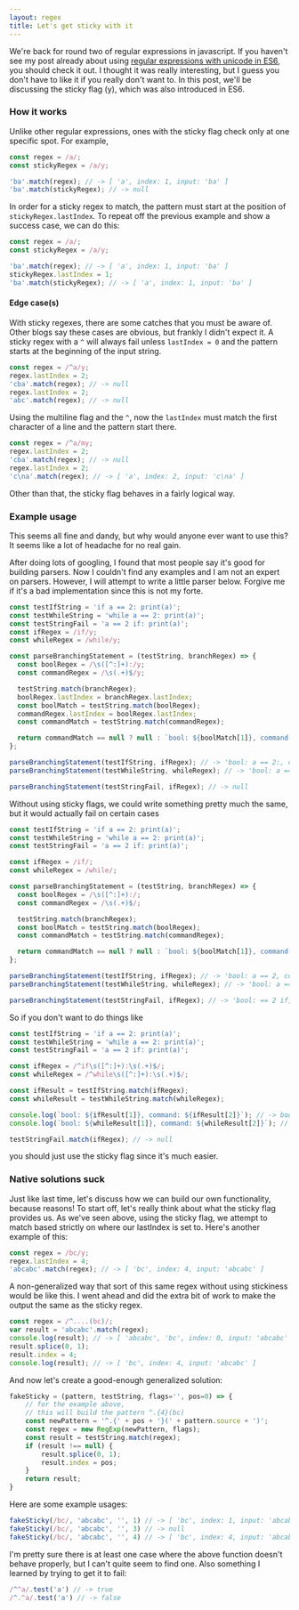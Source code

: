 ```yaml
---
layout: regex
title: Let's get sticky with it
---
```


We're back for round two of regular expressions in javascript. If you haven't see my post already about using [regular expressions with unicode in ES6](https://www.bradarvin.com/ES6-Regex-Unicode/), you should check it out. I thought it was really interesting, but I guess you don't have to like it if you really don't want to. In this post, we'll be discussing the sticky flag (y), which was also introduced in ES6.

### How it works

Unlike other regular expressions, ones with the sticky flag check only at one specific spot. For example,

```javascript
const regex = /a/;
const stickyRegex = /a/y;

'ba'.match(regex); // -> [ 'a', index: 1, input: 'ba' ]
'ba'.match(stickyRegex); // -> null
```

In order for a sticky regex to match, the pattern must start at the position of `stickyRegex.lastIndex`. To repeat off the previous example and show a success case, we can do this:

```javascript
const regex = /a/;
const stickyRegex = /a/y;

'ba'.match(regex); // -> [ 'a', index: 1, input: 'ba' ]
stickyRegex.lastIndex = 1;
'ba'.match(stickyRegex); // -> [ 'a', index: 1, input: 'ba' ]
```

#### Edge case(s)

With sticky regexes, there are some catches that you must be aware of. Other blogs say these cases are obvious, but frankly I didn't expect it. A sticky regex with a `^` will always fail unless `lastIndex = 0` and the pattern starts at the beginning of the input string.

```javascript
const regex = /^a/y;
regex.lastIndex = 2;
'cba'.match(regex); // -> null
regex.lastIndex = 2;
'abc'.match(regex); // -> null
```

Using the multiline flag and the `^`, now the `lastIndex` must match the first character of a line and the pattern start there.

```javascript
const regex = /^a/my;
regex.lastIndex = 2;
'cba'.match(regex); // -> null
regex.lastIndex = 2;
'c\na'.match(regex); // -> [ 'a', index: 2, input: 'c\na' ]
```

Other than that, the sticky flag behaves in a fairly logical way.

### Example usage

This seems all fine and dandy, but why would anyone ever want to use this? It seems like a lot of headache for no real gain.

After doing lots of googling, I found that most people say it's good for building parsers. Now I couldn't find any examples and I am not an expert on parsers. However, I will attempt to write a little parser below. Forgive me if it's a bad implementation since this is not my forte.

```javascript
const testIfString = 'if a == 2: print(a)';
const testWhileString = 'while a == 2: print(a)';
const testStringFail = 'a == 2 if: print(a)';
const ifRegex = /if/y;
const whileRegex = /while/y;

const parseBranchingStatement = (testString, branchRegex) => {
  const boolRegex = /\s([^:]+):/y;
  const commandRegex = /\s(.+)$/y;

  testString.match(branchRegex);
  boolRegex.lastIndex = branchRegex.lastIndex;
  const boolMatch = testString.match(boolRegex);
  commandRegex.lastIndex = boolRegex.lastIndex;
  const commandMatch = testString.match(commandRegex);

  return commandMatch == null ? null : `bool: ${boolMatch[1]}, command: ${commandMatch[1]}`
};

parseBranchingStatement(testIfString, ifRegex); // -> 'bool: a == 2:, command: print(a)'
parseBranchingStatement(testWhileString, whileRegex); // -> 'bool: a == 2:, command: print(a)'

parseBranchingStatement(testStringFail, ifRegex); // -> null
```

Without using sticky flags, we could write something pretty much the same, but it would actually fail on certain cases

```javascript
const testIfString = 'if a == 2: print(a)';
const testWhileString = 'while a == 2: print(a)';
const testStringFail = 'a == 2 if: print(a)';

const ifRegex = /if/;
const whileRegex = /while/;

const parseBranchingStatement = (testString, branchRegex) => {
  const boolRegex = /\s([^:]+):/;
  const commandRegex = /\s(.+)$/;

  testString.match(branchRegex);
  const boolMatch = testString.match(boolRegex);
  const commandMatch = testString.match(commandRegex);

  return commandMatch == null ? null : `bool: ${boolMatch[1]}, command: ${commandMatch[1]}`
};

parseBranchingStatement(testIfString, ifRegex); // -> 'bool: a == 2, command: a == 2: print(a)'
parseBranchingStatement(testWhileString, whileRegex); // -> 'bool: a == 2, command: a == 2: print(a)'

parseBranchingStatement(testStringFail, ifRegex); // -> 'bool: == 2 if, command: == 2 if: print(a)'
```

So if you don't want to do things like

```javascript
const testIfString = 'if a == 2: print(a)';
const testWhileString = 'while a == 2: print(a)';
const testStringFail = 'a == 2 if: print(a)';

const ifRegex = /^if\s([^:]+):\s(.+)$/;
const whileRegex = /^while\s([^:]+):\s(.+)$/;

const ifResult = testIfString.match(ifRegex);
const whileResult = testWhileString.match(whileRegex);

console.log(`bool: ${ifResult[1]}, command: ${ifResult[2]}`); // -> bool: a == 2, command: print(a)
console.log(`bool: ${whileResult[1]}, command: ${whileResult[2]}`); // -> bool: a == 2, command: print(a)

testStringFail.match(ifRegex); // -> null
```

you should just use the sticky flag since it's much easier.

### Native solutions suck

Just like last time, let's discuss how we can build our own functionality, because reasons! To start off, let's really think about what the sticky flag provides us. As we've seen above, using the sticky flag, we attempt to match based strictly on where our lastIndex is set to. Here's another example of this:

```javascript
const regex = /bc/y;
regex.lastIndex = 4;
'abcabc'.match(regex); // -> [ 'bc', index: 4, input: 'abcabc' ]
```

A non-generalized way that sort of this same regex without using stickiness would be like this. I went ahead and did the extra bit of work to make the output the same as the sticky regex.

```javascript
const regex = /^....(bc)/;
var result = 'abcabc'.match(regex);
console.log(result); // -> [ 'abcabc', 'bc', index: 0, input: 'abcabc' ]
result.splice(0, 1);
result.index = 4;
console.log(result); // -> [ 'bc', index: 4, input: 'abcabc' ]
```

And now let's create a good-enough generalized solution:

```javascript
fakeSticky = (pattern, testString, flags='', pos=0) => {
    // for the example above,
    // this will build the pattern ^.{4}(bc)
    const newPattern = '^.{' + pos + '}(' + pattern.source + ')';
    const regex = new RegExp(newPattern, flags);
    const result = testString.match(regex);
    if (result !== null) {
        result.splice(0, 1);
        result.index = pos;
    }
    return result;
}
```

Here are some example usages:

```javascript
fakeSticky(/bc/, 'abcabc', '', 1) // -> [ 'bc', index: 1, input: 'abcabc' ]
fakeSticky(/bc/, 'abcabc', '', 3) // -> null
fakeSticky(/bc/, 'abcabc', '', 4) // -> [ 'bc', index: 4, input: 'abcabc' ]
```

I'm pretty sure there is at least one case where the above function doesn't behave properly, but I can't quite seem to find one. Also something I learned by trying to get it to fail:

```javascript
/^^a/.test('a') // -> true
/^.^a/.test('a') // -> false
```